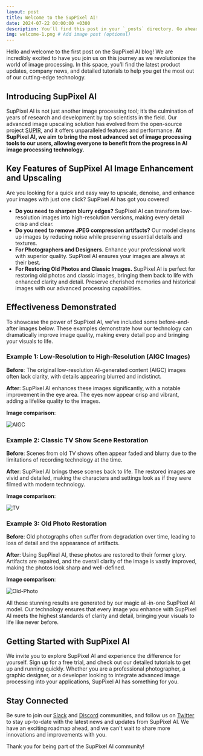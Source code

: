 ```yaml
---
layout: post
title: Welcome to the SupPixel AI!
date: 2024-07-22 00:00:00 +0300
description: You’ll find this post in your `_posts` directory. Go ahead and edit it and re-build the site to see your changes. # Add post description (optional)
img: welcome-1.png # Add image post (optional)
---
```

Hello and welcome to the first post on the SupPixel AI blog! We are incredibly excited to have you join us on this journey as we revolutionize the world of image processing. In this space, you’ll find the latest product updates, company news, and detailed tutorials to help you get the most out of our cutting-edge technology.

## Introducing SupPixel AI

SupPixel AI is not just another image processing tool; it’s the culmination of years of research and development by top scientists in the field. Our advanced image upscaling solution has evolved from the open-source project [SUPIR](https://supir.xpixel.group/), and it offers unparalleled features and performance. **At SupPixel AI, we aim to bring the most advanced set of image processing tools to our users, allowing everyone to benefit from the progress in AI image processing technology.**

## Key Features of SupPixel AI Image Enhancement and Upscaling

Are you looking for a quick and easy way to upscale, denoise, and enhance your images with just one click? SupPixel AI has got you covered!

- **Do you need to sharpen blurry edges?** SupPixel AI can transform low-resolution images into high-resolution versions, making every detail crisp and clear.
- **Do you need to remove JPEG compression artifacts?** Our model cleans up images by reducing noise while preserving essential details and textures.
- **For Photographers and Designers.** Enhance your professional work with superior quality. SupPixel AI ensures your images are always at their best.
- **For Restoring Old Photos and Classic Images.** SupPixel AI is perfect for restoring old photos and classic images, bringing them back to life with enhanced clarity and detail. Preserve cherished memories and historical images with our advanced processing capabilities.

## Effectiveness Demonstrated

To showcase the power of SupPixel AI, we’ve included some before-and-after images below. These examples demonstrate how our technology can dramatically improve image quality, making every detail pop and bringing your visuals to life.

### Example 1: Low-Resolution to High-Resolution (AIGC Images)

**Before**: The original low-resolution AI-generated content (AIGC) images often lack clarity, with details appearing blurred and indistinct.

**After**: SupPixel AI enhances these images significantly, with a notable improvement in the eye area. The eyes now appear crisp and vibrant, adding a lifelike quality to the images.

__Image comparison__:

![AIGC](http://blog.suppixel.ai/assets/img/welcome-5-aigc.png)

### Example 2: Classic TV Show Scene Restoration

**Before**: Scenes from old TV shows often appear faded and blurry due to the limitations of recording technology at the time.

**After**: SupPixel AI brings these scenes back to life. The restored images are vivid and detailed, making the characters and settings look as if they were filmed with modern technology.

__Image comparison__:

![TV](http://blog.suppixel.ai/assets/img/welcome-4.png)


### Example 3: Old Photo Restoration

**Before**: Old photographs often suffer from degradation over time, leading to loss of detail and the appearance of artifacts.

**After**: Using SupPixel AI, these photos are restored to their former glory. Artifacts are repaired, and the overall clarity of the image is vastly improved, making the photos look sharp and well-defined.

__Image comparison__:

![Old-Photo](http://blog.suppixel.ai/assets/img/welcome-4-old-photo.png)


All these stunning results are generated by our magic all-in-one SupPixel AI model. Our technology ensures that every image you enhance with SupPixel AI meets the highest standards of clarity and detail, bringing your visuals to life like never before.

## Getting Started with SupPixel AI

We invite you to explore SupPixel AI and experience the difference for yourself. Sign up for a free trial, and check out our detailed tutorials to get up and running quickly. Whether you are a professional photographer, a graphic designer, or a developer looking to integrate advanced image processing into your applications, SupPixel AI has something for you.

## Stay Connected

Be sure to join our [Slack](https://join.slack.com/t/suppixelaicommunity/shared_invite/zt-2my92nxvm-SflsWFsJXAz5STbOG1qBTQ) and [Discord](https://discord.gg/P7qZmx4pZ2) communities, and follow us on [Twitter](https://x.com/SupPixelAI) to stay up-to-date with the latest news and updates from SupPixel AI. We have an exciting roadmap ahead, and we can't wait to share more innovations and improvements with you.

Thank you for being part of the SupPixel AI community!





